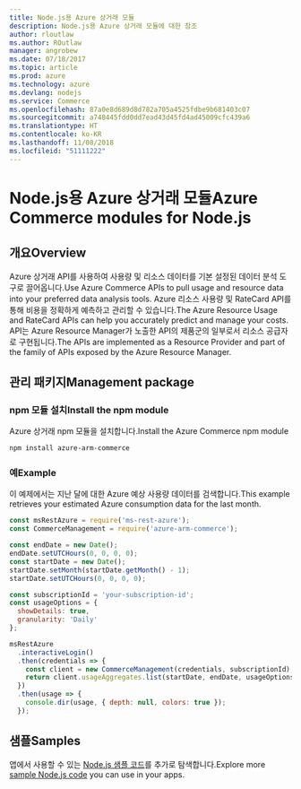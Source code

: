 ```yaml
---
title: Node.js용 Azure 상거래 모듈
description: Node.js용 Azure 상거래 모듈에 대한 참조
author: rloutlaw
ms.author: ROutlaw
manager: angrobew
ms.date: 07/18/2017
ms.topic: article
ms.prod: azure
ms.technology: azure
ms.devlang: nodejs
ms.service: Commerce
ms.openlocfilehash: 87a0e8d689d8d782a705a4525fdbe9b681403c07
ms.sourcegitcommit: a748445fdd0dd7ead43d45fd4ad45009cfc439a6
ms.translationtype: HT
ms.contentlocale: ko-KR
ms.lasthandoff: 11/08/2018
ms.locfileid: "51111222"
---
```

# <a name="azure-commerce-modules-for-nodejs"></a><span data-ttu-id="a8cab-103">Node.js용 Azure 상거래 모듈</span><span class="sxs-lookup"><span data-stu-id="a8cab-103">Azure Commerce modules for Node.js</span></span>

## <a name="overview"></a><span data-ttu-id="a8cab-104">개요</span><span class="sxs-lookup"><span data-stu-id="a8cab-104">Overview</span></span>

<span data-ttu-id="a8cab-105">Azure 상거래 API를 사용하여 사용량 및 리소스 데이터를 기본 설정된 데이터 분석 도구로 끌어옵니다.</span><span class="sxs-lookup"><span data-stu-id="a8cab-105">Use Azure Commerce APIs to pull usage and resource data into your preferred data analysis tools.</span></span> <span data-ttu-id="a8cab-106">Azure 리소스 사용량 및 RateCard API를 통해 비용을 정확하게 예측하고 관리할 수 있습니다.</span><span class="sxs-lookup"><span data-stu-id="a8cab-106">The Azure Resource Usage and RateCard APIs can help you accurately predict and manage your costs.</span></span> <span data-ttu-id="a8cab-107">API는 Azure Resource Manager가 노출한 API의 제품군의 일부로서 리소스 공급자로 구현됩니다.</span><span class="sxs-lookup"><span data-stu-id="a8cab-107">The APIs are implemented as a Resource Provider and part of the family of APIs exposed by the Azure Resource Manager.</span></span>

## <a name="management-package"></a><span data-ttu-id="a8cab-108">관리 패키지</span><span class="sxs-lookup"><span data-stu-id="a8cab-108">Management package</span></span>

### <a name="install-the-npm-module"></a><span data-ttu-id="a8cab-109">npm 모듈 설치</span><span class="sxs-lookup"><span data-stu-id="a8cab-109">Install the npm module</span></span>

<span data-ttu-id="a8cab-110">Azure 상거래 npm 모듈을 설치합니다.</span><span class="sxs-lookup"><span data-stu-id="a8cab-110">Install the Azure Commerce npm module</span></span>

```bash
npm install azure-arm-commerce
```

### <a name="example"></a><span data-ttu-id="a8cab-111">예</span><span class="sxs-lookup"><span data-stu-id="a8cab-111">Example</span></span>

<span data-ttu-id="a8cab-112">이 예제에서는 지난 달에 대한 Azure 예상 사용량 데이터를 검색합니다.</span><span class="sxs-lookup"><span data-stu-id="a8cab-112">This example retrieves your estimated Azure consumption data for the last month.</span></span>

```javascript
const msRestAzure = require('ms-rest-azure');
const CommerceManagement = require('azure-arm-commerce');

const endDate = new Date();
endDate.setUTCHours(0, 0, 0, 0);
const startDate = new Date();
startDate.setMonth(startDate.getMonth() - 1);
startDate.setUTCHours(0, 0, 0, 0);

const subscriptionId = 'your-subscription-id';
const usageOptions = {
  showDetails: true,
  granularity: 'Daily'
};

msRestAzure
  .interactiveLogin()
  .then(credentials => {
    const client = new CommerceManagement(credentials, subscriptionId);
    return client.usageAggregates.list(startDate, endDate, usageOptions);
  })
  .then(usage => {
    console.dir(usage, { depth: null, colors: true });
  });
```

## <a name="samples"></a><span data-ttu-id="a8cab-113">샘플</span><span class="sxs-lookup"><span data-stu-id="a8cab-113">Samples</span></span>

<span data-ttu-id="a8cab-114">앱에서 사용할 수 있는 [Node.js 샘플 코드](https://azure.microsoft.com/resources/samples/?platform=nodejs)를 추가로 탐색합니다.</span><span class="sxs-lookup"><span data-stu-id="a8cab-114">Explore more [sample Node.js code](https://azure.microsoft.com/resources/samples/?platform=nodejs) you can use in your apps.</span></span>
